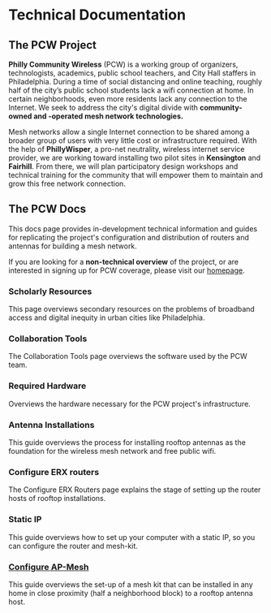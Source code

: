 # Technical Documentation

## The PCW Project
**Philly Community Wireless** (PCW) is a working group of organizers, technologists, academics, public school teachers, and City Hall staffers in Philadelphia. During a time of social distancing and online teaching, roughly half of the city’s public school students lack a wifi connection at home. In certain neighborhoods, even more residents lack any connection to the Internet. We seek to address the city's digital divide with **community-owned and -operated mesh network technologies.**

Mesh networks allow a single Internet connection to be shared among a broader group of users with very little cost or infrastructure required. With the help of **PhillyWisper**, a pro-net neutrality, wireless internet service provider, we are working toward installing two pilot sites in **Kensington** and **Fairhill**. From there, we will plan participatory design workshops and technical training for the community that will empower them to maintain and grow this free network connection.

## The PCW Docs
This docs page provides in-development technical information and guides for replicating the project's configuration and distribution of routers and antennas for building a mesh network.

If you are looking for a **non-technical overview** of the project, or are interested in signing up for PCW coverage, please visit our [homepage](https://phillycommunitywireless.org).

### Scholarly Resources

This page overviews secondary resources on the problems of broadband access and digital inequity in urban cities like Philadelphia.

### Collaboration Tools

The Collaboration Tools page overviews the software used by the PCW team.

### Required Hardware

Overviews the hardware necessary for the PCW project's infrastructure.

### Antenna Installations

This guide overviews the process for installing rooftop antennas as the foundation for the wireless mesh network and free public wifi.

### Configure ERX routers

The Configure ERX Routers page explains the stage of setting up the router hosts of rooftop installations.

### Static IP

This guide overviews how to set up your computer with a static IP, so you can configure the router and mesh-kit.

### [Configure AP-Mesh](https://docs.phillycommunitywireless.org/en/latest/configure-ap-mesh/)

This guide overviews the set-up of a mesh kit that can be installed in any home in close proximity (half a neighborhood block) to a rooftop antenna host.
